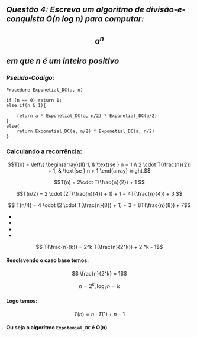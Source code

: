 ## _Questão 4: Escreva um algoritmo de divisão-e-conquista O(n log n) para computar:_
## $$a^n$$ 
## _em que n é um inteiro positivo_


### _Pseudo-Código:_
``` 
Procedure Exponetial_DC(a, n)

if (n == 0) return 1;
else if(n & 1){

    return a * Exponetial_DC(a, n/2) * Exponetial_DC(a/2)
}
else{
    return Exponetial_DC(a, n/2) * Exponetial_DC(a, n/2)
}

```
### Calculando a recorrência:



$$T(n) = \left\{ 
\begin{array}{ll} 
1, & \text{se } n = 1 \\ 
2 \cdot T(\frac{n}{2}) +  1, & \text{se } n > 1 
\end{array} 
\right.$$

$$T(n) = 2\cdot T(\frac{n}{2}) + 1 $$

$$T(n/2) = 2 \cdot (2T(\frac{n}{4}) + 1) + 1 =  4T(\frac{n}{4}) + 3 $$

$$ T(n/4) = 4 \cdot (2 \cdot T(\frac{n}{8}) + 1) + 3 = 8T(\frac{n}{8}) + 7$$

* 
* 
* 
* 
$$ T(\frac{n}{k}) = 2^k T(\frac{n}{2^k}) + 2 ^k - 1$$

#### Resolsvendo o caso base temos:

$$ \frac{n}{2^k} = 1$$

$$ n = 2 ^ k, \log_2 n = k$$

#### Logo temos:

$$T(n) = n \cdot T(1) + n - 1$$

#### Ou seja o algoritmo ```Expotenial_DC``` é O(n)

